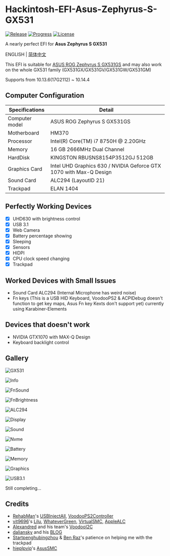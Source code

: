 # Hackintosh-EFI-Asus-Zephyrus-S-GX531

[![Release](https://img.shields.io/github/release/williambj1/Hacintosh-EFI-Asus-Zephyrus-S-GX531.svg)](https://github.com/williambj1/Hacintosh-EFI-Asus-Zephyrus-S-GX531/releases)
[![Progress](https://img.shields.io/badge/Progress-Developing-ff69b4.svg)](https://github.com/williambj1/Hacintosh-EFI-Asus-Zephyrus-S-GX531/blob/master/README.md)
[![License](https://img.shields.io/badge/License-GNU-lightgrey.svg)](https://github.com/williambj1/Hacintosh-EFI-Asus-Zephyrus-S-GX531/blob/master/LICENSE)

A nearly perfect EFI for **Asus Zephyrus S GX531**

ENGLISH | [简体中文](https://github.com/williambj1/Hacintosh-EFI-Asus-Zephyrus-S-GX531/blob/master/Resources/README-zh_CN.md)

This EFI is suitable for [ASUS ROG Zephyrus S GX531GS](https://www.asus.com/us/ROG-Republic-Of-Gamers/ROG-Zephyrus-S-GX531) and may also work on the whole GX531 family (GX531GX/GX531GV/GX531GW/GX531GM)

Supports from 10.13.6(17G2112) ~ 10.14.4

## Computer Configuration

| Specifications | Detail                                                             |
| -------------- | ------------------------------------------------------------------ |
| Computer model | ASUS ROG Zephyrus S GX531GS                                        |
| Motherboard    | HM370                                                              |
| Processor      | Intel(R) Core(TM) i7 8750H @ 2.20GHz                               |
| Memory         | 16 GB  2666MHz Dual Channel                                        |
| HardDisk       | KINGSTON RBUSNS8154P3512GJ 512GB                                   |
| Graphics Card  | Intel UHD Graphics 630 / NVIDIA Geforce GTX 1070 with Max-Q Design |
| Sound Card     | ALC294 (LayoutID 21)                                               |
| Trackpad       | ELAN 1404                                                          |

## Perfectly Working Devices

- [x] UHD630 with brightness control
- [x] USB 3.1
- [x] Web Camera
- [x] Battery percentage showing
- [x] Sleeping
- [x] Sensors
- [x] HIDPI
- [x] CPU clock speed changing
- [x] Trackpad

## Worked Devices with Small Issues

- Sound Card ALC294 (Internal Microphone has weird noise)
- Fn keys (This is a USB HID Keyboard, VoodooPS2 & ACPIDebug doesn't function to get key maps, Asus Fn key Kexts don't support yet) currently using Karabiner-Elements

## Devices that doesn't work

- NVIDIA GTX1070 with MAX-Q Design
- Keyboard backlight control

## Gallery

![GX531](https://github.com/williambj1/Hacintosh-EFI-Asus-Zephyrus-S-GX531/blob/master/Resources/GX531.png)

![Info](https://github.com/williambj1/Hacintosh-EFI-Asus-Zephyrus-S-GX531/blob/master/Resources/1.png)

![FnSound](https://github.com/williambj1/Hacintosh-EFI-Asus-Zephyrus-S-GX531/blob/master/Resources/2.png)

![FnBrightness](https://github.com/williambj1/Hacintosh-EFI-Asus-Zephyrus-S-GX531/blob/master/Resources/3.png)

![ALC294](https://github.com/williambj1/Hacintosh-EFI-Asus-Zephyrus-S-GX531/blob/master/Resources/4.png)

![Display](https://github.com/williambj1/Hacintosh-EFI-Asus-Zephyrus-S-GX531/blob/master/Resources/5.png)

![Sound](https://github.com/williambj1/Hacintosh-EFI-Asus-Zephyrus-S-GX531/blob/master/Resources/6.png)

![Nvme](https://github.com/williambj1/Hacintosh-EFI-Asus-Zephyrus-S-GX531/blob/master/Resources/7.png)

![Battery](https://github.com/williambj1/Hacintosh-EFI-Asus-Zephyrus-S-GX531/blob/master/Resources/8.png)

![Memory](https://github.com/williambj1/Hacintosh-EFI-Asus-Zephyrus-S-GX531/blob/master/Resources/9.png)

![Graphics](https://github.com/williambj1/Hacintosh-EFI-Asus-Zephyrus-S-GX531/blob/master/Resources/10.png)

![USB3.1](https://github.com/williambj1/Hacintosh-EFI-Asus-Zephyrus-S-GX531/blob/master/Resources/11.png)

Still completing...

## Credits

- [RehabMan](https://github.com/RehabMan)'s [USBInjectAll](https://github.com/RehabMan/OS-X-USB-Inject-All), [VoodooPS2Controller](https://github.com/RehabMan/OS-X-Voodoo-PS2-Controller)
- [vit9696](https://github.com/vit9696)'s [Lilu](https://github.com/acidanthera/Lilu), [WhateverGreen](https://github.com/acidanthera/WhateverGreen), [VirtualSMC](https://github.com/acidanthera/VirtualSMC), [AppleALC](https://github.com/acidanthera/AppleALC)
- [Alexandred](https://github.com/alexandred) and his team's [VoodooI2C](https://github.com/alexandred/VoodooI2C)
- [daliansky](https://github.com/daliansky) and his [BLOG](https://translate.google.com/translate?sl=zh-CN&tl=en&u=https%3A%2F%2Fblog.daliansky.net%2F)
- [Startpenghubingzhou](https://github.com/penghubingzhou) & [Ben Raz](https://github.com/ben9923)'s patience on helping me with the trackpad
- [hieplpvip](https://github.com/hieplpvip)'s [AsusSMC](https://github.com/hieplpvip/AsusSMC)
